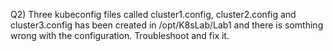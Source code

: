 Q2) Three kubeconfig files called cluster1.config, cluster2.config and cluster3.config has been created in /opt/K8sLab/Lab1 and there is somthing wrong with the configuration. Troubleshoot and fix it.	
